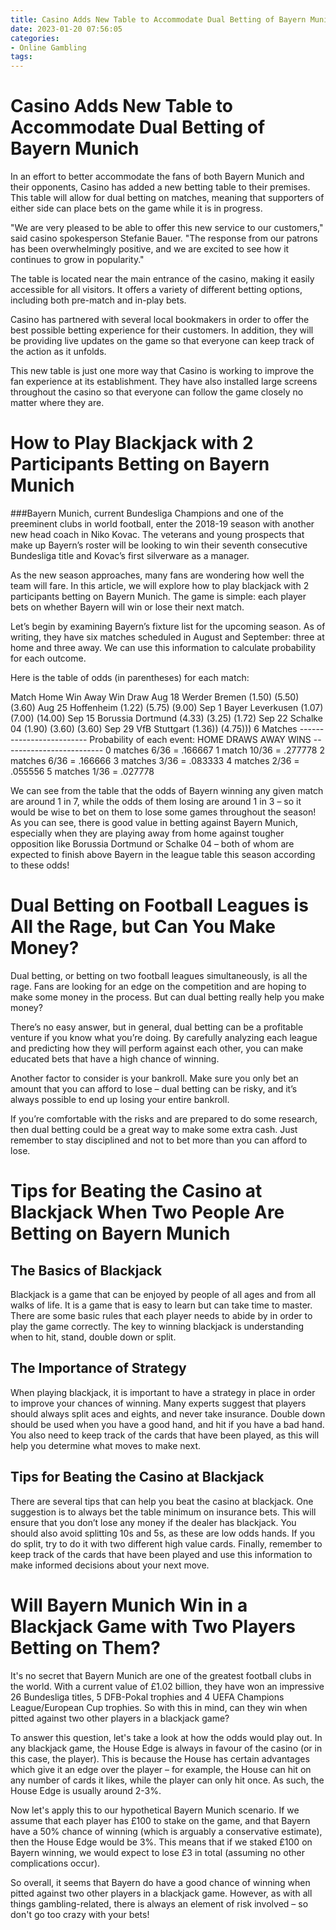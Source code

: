 ```yaml
---
title: Casino Adds New Table to Accommodate Dual Betting of Bayern Munich
date: 2023-01-20 07:56:05
categories:
- Online Gambling
tags:
---
```



#  Casino Adds New Table to Accommodate Dual Betting of Bayern Munich

In an effort to better accommodate the fans of both Bayern Munich and their opponents, Casino has added a new betting table to their premises. This table will allow for dual betting on matches, meaning that supporters of either side can place bets on the game while it is in progress.

"We are very pleased to be able to offer this new service to our customers," said casino spokesperson Stefanie Bauer. "The response from our patrons has been overwhelmingly positive, and we are excited to see how it continues to grow in popularity."

The table is located near the main entrance of the casino, making it easily accessible for all visitors. It offers a variety of different betting options, including both pre-match and in-play bets.

Casino has partnered with several local bookmakers in order to offer the best possible betting experience for their customers. In addition, they will be providing live updates on the game so that everyone can keep track of the action as it unfolds.

This new table is just one more way that Casino is working to improve the fan experience at its establishment. They have also installed large screens throughout the casino so that everyone can follow the game closely no matter where they are.

#  How to Play Blackjack with 2 Participants Betting on Bayern Munich

###Bayern Munich, current Bundesliga Champions and one of the preeminent clubs in world football, enter the 2018-19 season with another new head coach in Niko Kovac. The veterans and young prospects that make up Bayern’s roster will be looking to win their seventh consecutive Bundesliga title and Kovac’s first silverware as a manager.

As the new season approaches, many fans are wondering how well the team will fare. In this article, we will explore how to play blackjack with 2 participants betting on Bayern Munich. The game is simple: each player bets on whether Bayern will win or lose their next match.

Let’s begin by examining Bayern’s fixture list for the upcoming season. As of writing, they have six matches scheduled in August and September: three at home and three away. We can use this information to calculate probability for each outcome.

Here is the table of odds (in parentheses) for each match:

Match Home Win Away Win Draw Aug 18 Werder Bremen (1.50) (5.50) (3.60) Aug 25 Hoffenheim (1.22) (5.75) (9.00) Sep 1 Bayer Leverkusen (1.07) (7.00) (14.00) Sep 15 Borussia Dortmund (4.33) (3.25) (1.72) Sep 22 Schalke 04 (1.90) (3.60) (3.60) Sep 29 VfB Stuttgart (1.36)) (4.75))) 6 Matches ------------------------- Probability of each event:  HOME DRAWS AWAY WINS ------------------------- 0 matches 6/36 = .166667 1 match 10/36 = .277778 2 matches 6/36 = .166666 3 matches 3/36 = .083333 4 matches 2/36 = .055556 5 matches 1/36 = .027778

We can see from the table that the odds of Bayern winning any given match are around 1 in 7, while the odds of them losing are around 1 in 3 – so it would be wise to bet on them to lose some games throughout the season! As you can see, there is good value in betting against Bayern Munich, especially when they are playing away from home against tougher opposition like Borussia Dortmund or Schalke 04 – both of whom are expected to finish above Bayern in the league table this season according to these odds!

#  Dual Betting on Football Leagues is All the Rage, but Can You Make Money?

Dual betting, or betting on two football leagues simultaneously, is all the rage. Fans are looking for an edge on the competition and are hoping to make some money in the process. But can dual betting really help you make money?

There’s no easy answer, but in general, dual betting can be a profitable venture if you know what you’re doing. By carefully analyzing each league and predicting how they will perform against each other, you can make educated bets that have a high chance of winning.

Another factor to consider is your bankroll. Make sure you only bet an amount that you can afford to lose – dual betting can be risky, and it’s always possible to end up losing your entire bankroll.

If you’re comfortable with the risks and are prepared to do some research, then dual betting could be a great way to make some extra cash. Just remember to stay disciplined and not to bet more than you can afford to lose.

#  Tips for Beating the Casino at Blackjack When Two People Are Betting on Bayern Munich

## The Basics of Blackjack

Blackjack is a game that can be enjoyed by people of all ages and from all walks of life. It is a game that is easy to learn but can take time to master. There are some basic rules that each player needs to abide by in order to play the game correctly. The key to winning blackjack is understanding when to hit, stand, double down or split.

## The Importance of Strategy

When playing blackjack, it is important to have a strategy in place in order to improve your chances of winning. Many experts suggest that players should always split aces and eights, and never take insurance. Double down should be used when you have a good hand, and hit if you have a bad hand. You also need to keep track of the cards that have been played, as this will help you determine what moves to make next.

## Tips for Beating the Casino at Blackjack

There are several tips that can help you beat the casino at blackjack. One suggestion is to always bet the table minimum on insurance bets. This will ensure that you don’t lose any money if the dealer has blackjack. You should also avoid splitting 10s and 5s, as these are low odds hands. If you do split, try to do it with two different high value cards. Finally, remember to keep track of the cards that have been played and use this information to make informed decisions about your next move.

#  Will Bayern Munich Win in a Blackjack Game with Two Players Betting on Them?

It's no secret that Bayern Munich are one of the greatest football clubs in the world. With a current value of £1.02 billion, they have won an impressive 26 Bundesliga titles, 5 DFB-Pokal trophies and 4 UEFA Champions League/European Cup trophies. So with this in mind, can they win when pitted against two other players in a blackjack game?

To answer this question, let's take a look at how the odds would play out. In any blackjack game, the House Edge is always in favour of the casino (or in this case, the player). This is because the House has certain advantages which give it an edge over the player – for example, the House can hit on any number of cards it likes, while the player can only hit once. As such, the House Edge is usually around 2-3%.

Now let's apply this to our hypothetical Bayern Munich scenario. If we assume that each player has £100 to stake on the game, and that Bayern have a 50% chance of winning (which is arguably a conservative estimate), then the House Edge would be 3%. This means that if we staked £100 on Bayern winning, we would expect to lose £3 in total (assuming no other complications occur).

So overall, it seems that Bayern do have a good chance of winning when pitted against two other players in a blackjack game. However, as with all things gambling-related, there is always an element of risk involved – so don't go too crazy with your bets!